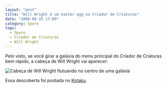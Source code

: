 ```yaml
---
layout: "post"
title: "Will Wright é um easter egg no Criador de Criaturas"
date: "2008-06-15 17:09"
category: Spore
tags:
  - Spore
  - Criador de Criaturas
  - Will Wright
---
```


Pelo visto, se você girar a galáxia do menu principal do Criador de Criaturas bem rápido, a cabeça de Will Wright vai aparecer:

![Cabeça de Will Wright flutuando no centro de uma galáxia](/uploads/2019/06/will-easteregg.jpg)

Essa descoberta foi postada no [Kotaku](http://kotaku.com/5016543/easter-egg-will-wrights-head-in-spore).
